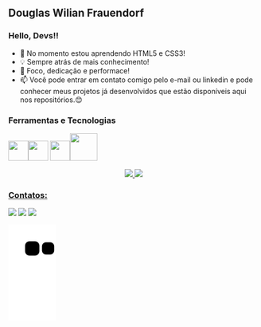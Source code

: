 ## Douglas Wilian Frauendorf
### Hello, Devs!!

- 🌱 No momento estou aprendendo HTML5 e CSS3!
- 💡 Sempre atrás de mais conhecimento!
- 🚀 Foco, dedicação e performace!
- 📫 Você pode entrar em contato comigo pelo e-mail ou linkedin e pode conhecer meus projetos já desenvolvidos que estão disponíveis aqui nos repositórios.😊


### Ferramentas e Tecnologias

<img src="https://cdn.jsdelivr.net/gh/devicons/devicon/icons/html5/html5-original.svg" width="40" height="40" /><img src="https://cdn.jsdelivr.net/gh/devicons/devicon/icons/css3/css3-original.svg" width="40" height="40"/> <img src="https://cdn.jsdelivr.net/gh/devicons/devicon/icons/git/git-original.svg" width="40" height="40"/><img src="https://cdn.jsdelivr.net/gh/devicons/devicon/icons/php/php-original.svg" width="55" height="55" /></div>

<div align="center">
  <a href="https://github.com/DouglasWilian"> <img height="180em" src="https://github-readme-stats.vercel.app/api?username=DouglasWilian&show_icons=true&theme=dracula&include_all_commits=true&count_private=true"/> <img height="180em" src="https://github-readme-stats.vercel.app/api/top-langs/?username=DouglasWilian&layout=compact&langs_count=7&theme=dracula"/>
</div>
  
### Contatos:

<div>
  <a href = "mailto: douglaswilianfra88@gmail.com"><img src="https://img.shields.io/badge/Gmail-D14836?style=for-the-badge&logo=gmail&logoColor=white" target="_blank"></a>
  <a href="https://www.linkedin.com/in/douglas-wilian-frauendorf-b65927170/" target="_blank"><img src="https://img.shields.io/badge/-LinkedIn-%230077B5?style=for-the-badge&logo=linkedin&logoColor=white" target="_blank"></a> 
  <a href="https://www.instagram.com/douglaswilianfrauendorf/" target="_blank"><img src="https://img.shields.io/badge/-Instagram-%23E4405F?style=for-the-badge&logo=instagram&logoColor=white" target="_blank"></a>
  
  ![Snake animation](https://github.com/DouglasWilian/DouglasWilian/blob/output/github-contribution-grid-snake.svg)
  
</div>

  
